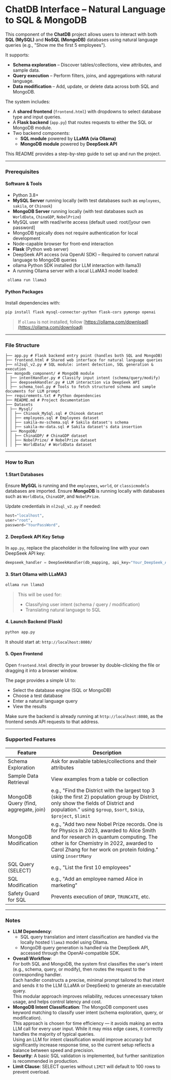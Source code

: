 #  ChatDB Interface – Natural Language to SQL & MongoDB

This component of the **ChatDB** project allows users to interact with both **SQL (MySQL)** and **NoSQL (MongoDB)** databases using natural language queries (e.g., "Show me the first 5 employees"). 

It supports:

- **Schema exploration** – Discover tables/collections, view attributes, and sample data.
- **Query execution** – Perform filters, joins, and aggregations with natural language.
- **Data modification** – Add, update, or delete data across both SQL and MongoDB.

The system includes:
- A **shared frontend** (`frontend.html`) with dropdowns to select database type and input queries.
- A **Flask backend** (`app.py`) that routes requests to either the SQL or MongoDB module.
- Two backend components:
  - **SQL module** powered by **LLaMA (via Ollama)**
  - **MongoDB module** powered by **DeepSeek API**



This README provides a step-by-step guide to set up and run the project.

---

### Prerequisites

#### Software & Tools

- Python 3.8+
- **MySQL Server** running locally (with test databases such as `employees`, `sakila`, or `Chinook`)
- **MongoDB Server** running locally (with test databases such as `WorldData`, `ChinaGDP`, `NobelPrize`)
- MySQL user with read/write access (default used: root/[your own password]
- MongoDB typically does not require authentication for local development
- Node-capable browser for front-end interaction
- **Flask** (Python web server)
- DeepSeek API access (via OpenAI SDK) – Required to convert natural language to MongoDB queries
- ollama Python SDK installed (for LLM interaction with llama3)
- A running Ollama server with a local LLaMA3 model loaded:
 ```bash
  ollama run llama3
  ```
#### Python Packages

Install dependencies with:

```bash
pip install flask mysql-connector-python flask-cors pymongo openai
```
> If `ollama` is not installed, follow [https://ollama.com/download](https://ollama.com/download)

---
### File Structure

```
├── app.py # Flask backend entry point (handles both SQL and MongoDB)
├── frontend.html # Shared web interface for natural language queries
├── nl2sql_v2.py # SQL module: intent detection, SQL generation & execution
├── mongodb_component/ # MongoDB module
│ ├── intentHandler.py # Classify input intent (schema/query/modify)
│ ├── deepseekHandler.py # LLM interaction via DeepSeek API
│ ├── schema_tool.py # Tools to fetch structured schema and sample documents for LLM prompt
├── requirements.txt # Python dependencies
├── README.md # Project documentation
├── Datasets
│ ├── Mysql/
│ │ ├── Chinook_MySql.sql # Chinook dataset
│ │ ├── employees.sql # Employees dataset
│ │ ├── sakila-mv-schema.sql # Sakila dataset's schema
│ │ ├── sakila-mv-data.sql # Sakila dataset's data insertion
│ ├── MongoDB/
│ │ ├── ChinaGDP/ # ChinaGDP dataset
│ │ ├── NobelPrize/ # NobelPrize dataset
│ │ ├── WorldData/ # WorldData dataset
```

---
### How to Run

#### 1.Start Databases

Ensure **MySQL** is running and the `employees`, `world`, or `classicmodels` databases are imported.
Ensure **MongoDB** is running locally with databases such as `WorldData`, `ChinaGDP`, and `NobelPrize`.


Update credentials in `nl2sql_v2.py` if needed:

```python
host="localhost",
user="root",
password="YourPassWord",
```

#### 2. DeepSeek API Key Setup

In `app.py`, replace the placeholder in the following line with your own DeepSeek API key:

```python
deepseek_handler = DeepSeekHandler(db_mapping, api_key="Your_DeepSeek_API_Key_Here")
```

#### 3. Start Ollama with LLaMA3

```bash
ollama run llama3
```

> This will be used for:
> - Classifying user intent (schema / query / modification)
> - Translating natural language to SQL

#### 4. Launch Backend (Flask)

```bash
python app.py
```

It should start at: `http://localhost:8080/`

#### 5. Open Frontend

Open `frontend.html` directly in your browser by double-clicking the file or dragging it into a browser window.

The page provides a simple UI to:
- Select the database engine (SQL or MongoDB)
- Choose a test database
- Enter a natural language query
- View the results

Make sure the backend is already running at `http://localhost:8080`, as the frontend sends API requests to that address.

---
### Supported Features

| Feature                               | Description                                                                                                                                                                                                                                       |
| ------------------------------------- | ------------------------------------------------------------------------------------------------------------------------------------------------------------------------------------------------------------------------------------------------- |
| Schema Exploration                    | Ask for available tables/collections and their attributes                                                                                                                                                                                         |
| Sample Data Retrieval                 | View examples from a table or collection                                                                                                                                                                                                          |
| MongoDB Query (find, aggregate, join) | e.g., "Find the District with the largest top 3 (skip the first 2) population group by District, only show the fields of District and population." using `$group`, `$sort`, `$skip`, `$project`, `$limit`                                         |
| MongoDB Modification                  | e.g., "Add two new Nobel Prize records. One is for Physics in 2023, awarded to Alice Smith and for research in quantum computing. The other is for Chemistry in 2022, awarded to Carol Zhang for her work on protein folding." using `insertMany` |
| SQL Query (SELECT)                    | e.g., "List the first 10 employees"                                                                                                                                                                                                               |
| SQL Modification                      | e.g., "Add an employee named Alice in marketing"                                                                                                                                                                                                  |
| Safety Guard for SQL                  | Prevents execution of `DROP`, `TRUNCATE`, etc.                                                                                                                                                                                                    |

---
### Notes
- **LLM Dependency**:  
  - SQL query translation and intent classification are handled via the locally hosted `llama3` model using Ollama.
  - MongoDB query generation is handled via the DeepSeek API, accessed through the OpenAI-compatible SDK.
- **Overall Workflow**:  
  For both SQL and MongoDB, the system first classifies the user's intent (e.g., schema, query, or modify), then routes the request to the corresponding handler.  
  Each handler constructs a precise, minimal prompt tailored to that intent and sends it to the LLM (LLaMA or DeepSeek) to generate an executable query.  
  This modular approach improves reliability, reduces unnecessary token usage, and helps control latency and cost.
- **MongoDB Intent Classification**: The MongoDB component uses keyword matching to classify user intent (schema exploration, query, or modification).  
This approach is chosen for time efficiency — it avoids making an extra LLM call for every user input. While it may miss edge cases, it correctly handles the majority of typical queries.  
Using an LLM for intent classification would improve accuracy but significantly increase response time, so the current setup reflects a balance between speed and precision.
- **Security**: A basic SQL validation is implemented, but further sanitization is recommended in production.
- **Limit Clause**: SELECT queries without `LIMIT` will default to 100 rows to prevent overload.

